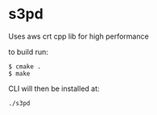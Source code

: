 # s3pd 
Uses aws crt cpp lib for high performance

to build run:
```
$ cmake .
$ make
```

CLI will then be installed at:
```
./s3pd
```
